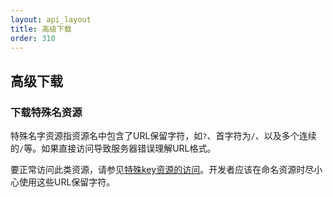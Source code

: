 ```yaml
---
layout: api_layout
title: 高级下载
order: 310
---
```


<a name="advanced-download"></a>
## 高级下载

<a name="download-special-key"></a>
### 下载特殊名资源

特殊名字资源指资源名中包含了URL保留字符，如`?`、首字符为`/`、以及多个连续的`/`等。如果直接访问导致服务器错误理解URL格式。

要正常访问此类资源，请参见[特殊key资源的访问](http://kb.qiniu.com/52slk76w)。开发者应该在命名资源时尽小心使用这些URL保留字符。
